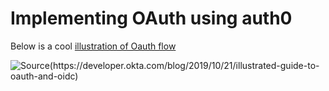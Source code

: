 # Implementing OAuth using auth0

Below is a cool [illustration of Oauth flow](https://developer.okta.com/blog/2019/10/21/illustrated-guide-to-oauth-and-oidc)

![Source(https://developer.okta.com/blog/2019/10/21/illustrated-guide-to-oauth-and-oidc)](https://developer.okta.com/assets-jekyll/blog/illustrated-guide-to-oauth-and-oidc/tpotd-authorization-code-flow-f959373be5520c3f3a78fbd0a340c5ea67e75cf27979476cf66670914de5e6ba.jpg)
